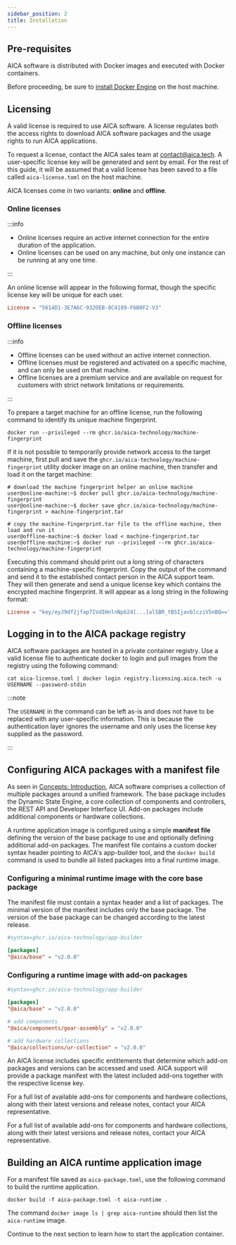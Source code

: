 ```yaml
---
sidebar_position: 2
title: Installation
---
```


## Pre-requisites

AICA software is distributed with Docker images and executed with Docker containers.

Before proceeding, be sure to [install Docker Engine](https://docs.docker.com/engine/install/) on the host machine.

## Licensing

A valid license is required to use AICA software. A license regulates both the access rights to download AICA software
packages and the usage rights to run AICA applications.

To request a license, contact the AICA sales team at contact@aica.tech. A user-specific license key will be generated
and sent by email. For the rest of this guide, it will be assumed that a valid license has been saved to a file called
`aica-license.toml` on the host machine.

AICA licenses come in two variants: **online** and **offline**.

### Online licenses

:::info

- Online licenses require an active internet connection for the entire duration of the application.
- Online licenses can be used on any machine, but only one instance can be running at any one time.

:::

An online license will appear in the following format, though the specific license key will be unique for each user.

```toml title="aica-license.toml"
License = "5614D1-3E7A6C-932DEB-8C4189-F6B0F2-V3"
```

### Offline licenses

:::info

- Offline licenses can be used without an active internet connection.
- Offline licenses must be registered and activated on a specific machine, and can only be used on that machine.
- Offline licenses are a premium service and are available on request for customers with strict network limitations or
  requirements.

:::

To prepare a target machine for an offline license, run the following command to identify its unique machine
fingerprint.

```shell
docker run --privileged --rm ghcr.io/aica-technology/machine-fingerprint
```

If it is not possible to temporarily provide network access to the target machine, first pull and save
the `ghcr.io/aica-technology/machine-fingerprint` utility docker image on an online machine, then transfer and load it
on the target machine:

```shell
# download the machine fingerprint helper an online machine
user@online-machine:~$ docker pull ghcr.io/aica-technology/machine-fingerprint
user@online-machine:~$ docker save ghcr.io/aica-technology/machine-fingerprint > machine-fingerprint.tar

# copy the machine-fingerprint.tar file to the offline machine, then load and run it
user@offline-machine:~$ docker load < machine-fingerprint.tar
user@offline-machine:~$ docker run --privileged --rm ghcr.io/aica-technology/machine-fingerprint
```

Executing this command should print out a long string of characters containing a machine-specific fingerprint. Copy the
output of the command and send it to the established contact person in the AICA support team. They will then generate
and send a unique license key which contains the encrypted machine fingerprint. It will appear as a long string in the
following format:

```toml title="aica-license.toml"
License = "key/eyJ9df2jfap7IVdIHnlnNpb24[...]alSBR_tBSIjavblcziV5nBQ=="
```

## Logging in to the AICA package registry

AICA software packages are hosted in a private container registry. Use a valid license file to authenticate docker to
login and pull images from the registry using the following command:

```shell
cat aica-license.toml | docker login registry.licensing.aica.tech -u USERNAME --password-stdin
```

:::note

The `USERNAME` in the command can be left as-is and does not have to be replaced with any user-specific information.
This is because the authentication layer ignores the username and only uses the license key supplied as the password.

:::

## Configuring AICA packages with a manifest file

As seen in [Concepts: Introduction](../concepts/01-intro.md), AICA software comprises a collection of multiple packages
around a unified framework. The base package includes the Dynamic State Engine, a core collection of components and
controllers, the REST API and Developer Interface UI. Add-on packages include additional components or hardware
collections.

A runtime application image is configured using a simple **manifest file** defining the version of the base package
to use and optionally defining additional add-on packages. The manifest file contains a custom docker syntax header
pointing to AICA's app-builder tool, and the `docker build` command is used to bundle all listed packages into a final
runtime image.

### Configuring a minimal runtime image with the core base package

The manifest file must contain a syntax header and a list of packages. The minimal version of the manifest includes
only the base package. The version of the base package can be changed according to the latest release.

```toml title="aica-package.toml"
#syntax=ghcr.io/aica-technology/app-builder

[packages]
"@aica/base" = "v2.0.0"
```

### Configuring a runtime image with add-on packages

```toml title="aica-package.toml"
#syntax=ghcr.io/aica-technology/app-builder

[packages]
"@aica/base" = "v2.0.0"

# add components
"@aica/components/gear-assembly" = "v2.0.0"

# add hardware collections 
"@aica/collections/ur-collection" = "v2.0.0"
```

An AICA license includes specific entitlements that determine which add-on packages and versions can be accessed and
used.
AICA support will provide a package manifest with the latest included add-ons together with the respective license key.

For a full list of available add-ons for components and hardware collections, along with their latest versions and
release notes, contact your AICA representative.

For a full list of available add-ons for components and hardware collections, along with their latest versions and
release notes, contact your AICA representative.

## Building an AICA runtime application image

For a manifest file saved as `aica-package.toml`, use the following command to build the runtime application.

```shell
docker build -f aica-package.toml -t aica-runtime .
```

The command `docker image ls | grep aica-runtime` should then list the `aica-runtime` image.

Continue to the next section to learn how to start the application container.
